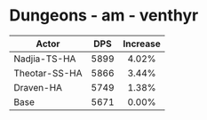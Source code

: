 # Dungeons - am - venthyr
| Actor | DPS | Increase |
|---|:---:|:---:|
|Nadjia-TS-HA|5899|4.02%|
|Theotar-SS-HA|5866|3.44%|
|Draven-HA|5749|1.38%|
|Base|5671|0.00%|
